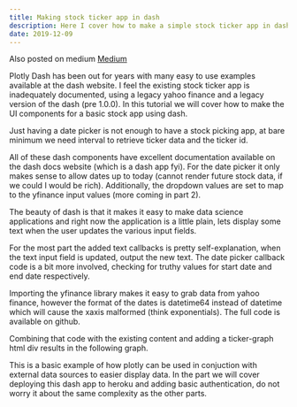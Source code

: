 ```yaml
---
title: Making stock ticker app in dash
description: Here I cover how to make a simple stock ticker app in dash
date: 2019-12-09
---
```


Also posted on medium <a href="https://medium.com/@davidli012345/how-to-create-a-stock-tracker-app-part-1-584ea38036bd"> Medium </a>

Plotly Dash has been out for years with many easy to use examples available at the dash website. I feel the existing stock ticker app is inadequately documented, using a legacy yahoo finance and a legacy version of the dash (pre 1.0.0).
In this tutorial we will cover how to make the UI components for a basic stock app using dash.

<script src="https://gist.github.com/FriendlyUser/1737cc05fb09bdb628c0e8ae37c354c2.js"></script>

Just having a date picker is not enough to have a stock picking app, at bare minimum we need interval to retrieve ticker data and the ticker id.

<script src="https://gist.github.com/FriendlyUser/7ddfe60123cc4c699759240f20b1221d.js"></script>

All of these dash components have excellent documentation available on the dash docs website (which is a dash app fyi). For the date picker it only makes sense to allow dates up to today (cannot render future stock data, if we could I would be rich). Additionally, the dropdown values are set to map to the yfinance input values (more coming in part 2).

The beauty of dash is that it makes it easy to make data science applications and right now the application is a little plain, lets display some text when the user updates the various input fields.

For the most part the added text callbacks is pretty self-explanation, when the text input field is updated, output the new text.
The date picker callback code is a bit more involved, checking for truthy values for start date and end date respectively.

Importing the yfinance library makes it easy to grab data from yahoo finance, however the format of the dates is datetime64 instead of datetime which will cause the xaxis malformed (think exponentials).
The full code is available on github.

<script src="https://gist.github.com/FriendlyUser/17d08a29582dca855fa99c82f01d7049.js"></script>

Combining that code with the existing content and adding a ticker-graph html div results in the following graph.

This is a basic example of how plotly can be used in conjuction with external data sources to easier display data.
In the part we will cover deploying this dash app to heroku and adding basic authentication, do not worry it about the same complexity as the other parts.